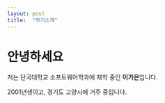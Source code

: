 ```yaml
---
layout: post
title:  "자기소개"
---
```


# 안녕하세요

저는 단국대학교 소프트웨어학과에 재학 중인 **이가은**입니다.

2001년생이고, 경기도 고양시에 거주 중입니다.
